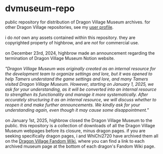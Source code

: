 # dvmuseum-repo
public repository for distribution of Dragon Village Museum archives. for other Dragon Village repositories, see my <a href="https://github.com/Vic2780">user profile</a>.
<br><br>
i do <i>not</i> own any assets contained within this repository. they are copyrighted property of highbrow, and are <i>not</i> for commercial use.
<br><br>
on December 23rd, 2024, highbrow made an announcement regarding the termination of Dragon Village Museum Notion website.
<br><br>
<i>"Dragon Village Museum was originally created as an internal resource for the development team to organize settings and lore, but it was opened to help Tamers understand the game settings and lore, and many Tamers visited Dragon Village Museum. However, starting on January 1, 2025, we ask for your understanding, as it will be converted into an internal resource to strengthen its functionality and manage it more systematically. After accurately structuring it as an internal resource, we will discuss whether to reopen it and make further announcements. We kindly ask for your understanding again, even though it may cause some disappointment."</i>
<br><br>
on January 1st, 2025, highbrow closed the Dragon Village Museum to the public. this repository is a collection of downloads of all the Dragon Village Museum webpages before its closure, minus dragon pages. if you are seeking specifically dragon pages, i and WhiChi2720 have archived them all on the <a href="https://dragon-village-collection.fandom.com/wiki/Dragon_Village_Collection_Wiki">Dragon Village Fandom Wiki</a>, where you can find a link to each archived museum page at the bottom of each dragon's Fandom Wiki page.
